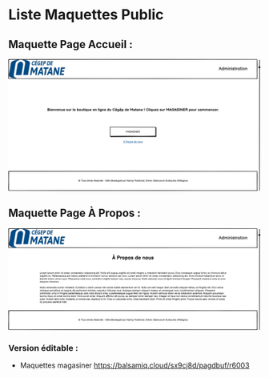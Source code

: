 # Liste Maquettes Public
## Maquette Page Accueil :
![](https://github.com/cegepmatane/projet-web-2021-GuiKenSim/blob/master/doc/maquettes/public/public_accueil.png)
## Maquette Page À Propos :
![](https://github.com/cegepmatane/projet-web-2021-GuiKenSim/blob/master/doc/maquettes/public/public_apropos.png)
### Version éditable :
- Maquettes magasiner https://balsamiq.cloud/sx9cj8d/pagdbuf/r6003